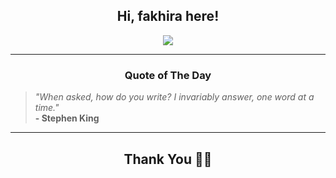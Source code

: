 <h2 align="center"> Hi, fakhira here!</h2>

<p align="center">
<a href="https://github.com/fakhiralkda" alt="github streak"><img src="https://dvst-streak.herokuapp.com/?user=fakhiralkda&theme=tokyonight&fire=DD472C"></a>
</p>

<hr>
<h3 align="center">Quote of The Day</h3>
<p align="center">
<blockquote>
<i>"When asked, how do you write? I invariably answer, one word at a time."</i>
<br>
<b>- Stephen King</b>
</blockquote>
</p>


<hr>
<h2 align="center">Thank You 🙏🏼</h2>
